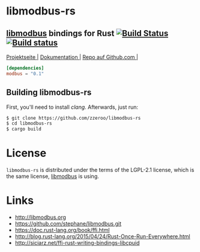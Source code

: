 # libmodbus-rs
## [libmodbus](http://libmodbus.org/) bindings for Rust [![Build Status](https://travis-ci.org/zzeroo/libmodbus-rs.svg?branch=master)](https://travis-ci.org/zzeroo/libmodbus-rs) [![Build status](https://ci.appveyor.com/api/projects/status/dfjyswsgj6menctw?svg=true)](https://ci.appveyor.com/project/zzeroo/libmodbus-rs)

[Projektseite |][homepage]&nbsp;[Dokumentation |][doku]&nbsp;[Repo auf Github.com |][repo]


```toml
[dependencies]
modbus = "0.1"
```

## Building libmodbus-rs

First, you'll need to install _clang_. Afterwards, just run:

```sh
$ git clone https://github.com/zzeroo/libmodbus-rs
$ cd libmodbus-rs
$ cargo build
```

# License
`libmodbus-rs` is distributed under the terms of the LGPL-2.1 license,
which is the same license, [libmodbus](http://libmodbus.org/) is using.



# Links
* http://libmodbus.org
* https://github.com/stephane/libmodbus.git
* https://doc.rust-lang.org/book/ffi.html
* http://blog.rust-lang.org/2015/04/24/Rust-Once-Run-Everywhere.html
* http://siciarz.net/ffi-rust-writing-bindings-libcpuid

[homepage]: http://zzeroo.github.io/libmodbus-rs
[repo]: https://github.com/zzeroo/libmodbus-rs
[doku]: http://zzeroo.github.io/libmodbus-rs/libmodbus_rs/index.html
[libmodbus]: http://libmodbus.org
